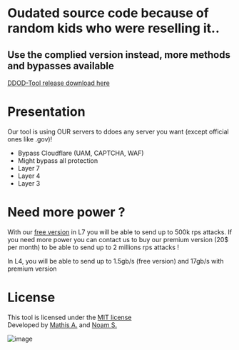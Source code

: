 <h1>Oudated source code because of random kids who were reselling it..</h1>
<h2>Use the complied version instead, more methods and bypasses available</h2>

[DDOD-Tool release download here](https://github.com/MatDvlp/DDoS-Tools/releases/tag/stable)

# Presentation
Our tool is using OUR servers to ddoes any server you want (except official ones like .gov)!
- Bypass Cloudflare (UAM, CAPTCHA, WAF)
- Might bypass all protection
- Layer 7
- Layer 4
- Layer 3

# Need more power ?
With our [free version](https://github.com/MatDvlp/DDoS-Tools/releases/tag/stable) in L7 you will be able to send up to 500k rps attacks.
If you need more power you can contact us to buy our premium version (20$ per month) to be able to send up to 2 millions rps attacks !

In L4, you will be able to send up to 1.5gb/s (free version) and 17gb/s with premium version

# License
This tool is licensed under the [MIT license]() <br>
Developed by [Mathis A.](https://github.com/matdvlp) and [Noam S.](https://nothing.fr/)<br>

![image](https://user-images.githubusercontent.com/64200318/235465169-bddadbf2-f991-48aa-bf99-dfde98ee5229.png)
